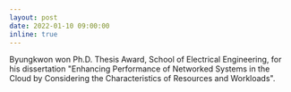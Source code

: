 ```yaml
---
layout: post
date: 2022-01-10 09:00:00
inline: true
---
```


<!-- [BWA-MEME](https://academic.oup.com/bioinformatics/advance-article/doi/10.1093/bioinformatics/btac137/6543607) was accepted to Bioinformatics'22. -->

Byungkwon won Ph.D. Thesis Award, School of Electrical Engineering, for his dissertation "Enhancing Performance of Networked Systems in the Cloud by Considering the Characteristics of Resources and Workloads".